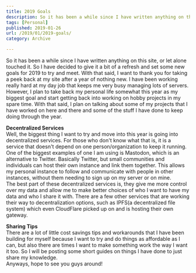 ```yaml
---
title: 2019 Goals
description: So it has been a while since I have written anything on this site, or let alone touched it. So I have decided to give it a bit of a refresh and set some new goals for 2019 to try and meet. With that said, I want to thank you for taking a peek back at my site after a year of nothing new.
tags: [Personal]
published: 2019-01-26
url: /2019/01/2019-goals/
category: Archive

---
```

So it has been a while since I have written anything on this site, or let alone touched it. So I have decided to give it a bit of a refresh and set some new goals for 2019 to try and meet. With that said, I want to thank you for taking a peek back at my site after a year of nothing new. I have been working really hard at my day job that keeps me very busy managing lots of servers. However, I plan to take back my personal life somewhat this year as my biggest goal and start getting back into working on hobby projects in my spare time. With that said, I plan on talking about some of my projects that I have worked on here and there and some of the stuff I have done to keep doing through the year.

**Decentralized Services**  
Well, the biggest thing I want to try and move into this year is going into decentralized services. For those who don't know what that is, it is a service that doesn't depend on one person/organization to keep it running. One of the biggest examples of one I am using is Mastodon, which is an alternative to Twitter. Basically Twitter, but small communities and individuals can host their own instance and link them together. This allows my personal instance to follow and communicate with people in other instances, without them needing to sign up on my server or on mine.  
The best part of these decentralized services is, they give me more control over my data and allow me to make better choices of who I want to have my data and who I share it with. There are a few other services that are working their way to decentralization options, such as IPFS(a decentralized file system) which even CloudFlare picked up on and is hosting their own gateway.

 **Sharing Tips**  
There are a lot of little cost savings tips and workarounds that I have been building for myself because I want to try and do things as affordable as I can, but also there are times I want to make something work the way I want it too. So I will be posting some short guides on things I have done to just share my knowledge.  
Anyways, hope to see you guys around!